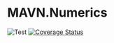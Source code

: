 # MAVN.Numerics

![Test](https://github.com/OpenMAVN/MAVN.Common.Middleware/workflows/test/badge.svg)
[![Coverage Status](https://coveralls.io/repos/github/OpenMAVN/MAVN.Common.Middleware/badge.svg?branch=master)](https://coveralls.io/github/OpenMAVN/MAVN.Common.Middleware?branch=master)